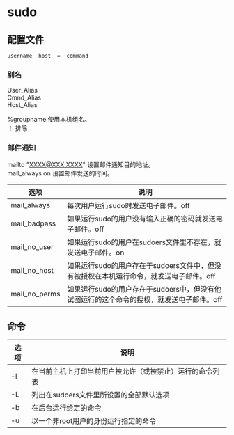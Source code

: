 # sudo
## 配置文件

    username  host  =  command

### 别名
User_Alias  
Cmnd_Alias  
Host_Alias

%groupname  使用本机组名。  
！   排除  

### 邮件通知
mailto  "XXXX@XXX.XXXX"     设置邮件通知目的地址。  
mail_always  on     设置邮件发送的时间。  

| 选项 | 说明 |
|---|---|
| mail_always | 每次用户运行sudo时发送电子邮件。off |
| mail_badpass | 如果运行sudo的用户没有输入正确的密码就发送电子邮件。off |
| mail_no_user | 如果运行sudo的用户在sudoers文件里不存在，就发送电子邮件。on |
| mail_no_host | 如果运行sudo的用户存在于sudoers文件中，但没有被授权在本机运行命令，就发送电子邮件。off |
| mail_no_perms | 如果运行sudo的用户存在于sudoers中，但没有他试图运行的这个命令的授权，就发送电子邮件。off |

## 命令

| 选项 | 说明 |
|---|---|
| -l | 在当前主机上打印当前用户被允许（或被禁止）运行的命令列表 |
| -L | 列出在sudoers文件里所设置的全部默认选项 |
| -b | 在后台运行给定的命令 |
| -u | 以一个非root用户的身份运行指定的命令 |